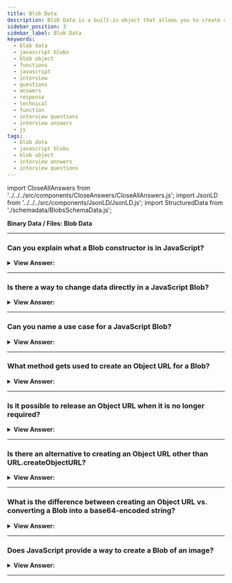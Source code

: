 ```yaml
---
title: Blob Data
description: Blob Data is a built-in object that allows you to create a Blob object. It is used in the browser to create a Blob object from an array of bytes.
sidebar_position: 3
sidebar_label: Blob Data
keywords:
  - blob data
  - javascript blobs
  - blob object
  - functions
  - javascript
  - interview
  - questions
  - answers
  - response
  - technical
  - function
  - interview questions
  - interview answers
  - js
tags:
  - blob data
  - javascript blobs
  - blob object
  - interview answers
  - interview questions
---
```


import CloseAllAnswers from '../../../src/components/CloseAnswers/CloseAllAnswers.js';
import JsonLD from '../../../src/components/JsonLD/JsonLD.js';
import StructuredData from './schemadata/BlobsSchemaData.js';

<JsonLD data={StructuredData} />

<head>
  <title>Blob Data | JavaScript Frontend Phone Interview Questions</title>
</head>

**Binary Data / Files: Blob Data**

<CloseAllAnswers />

---

### Can you explain what a Blob constructor is in JavaScript?

<details>
  <summary><strong>View Answer:</strong></summary>
  <div>
  <div><strong>Interview Response:</strong> The Blob() constructor returns a new Blob object. The blob's content consists of an optional string type (a MIME-type usually), plus blobParts - a sequence of other Blob objects, strings, and BufferSource. The blobParts is an array of Blob/BufferSource/String values. The options argument has two optional object parameters, including the type and endings. The Blob type, usually a MIME-type, e.g., text/html. The endings parameter is specific to how to interpret newline characters (\n) within the contents of the data is text. The default value, transparent, copies newline characters into the blob without changing them. To convert newlines to the host system's native convention, specify the value native. The arguments are similar to array.slice, negative numbers are allowed too.
    </div><br />
  <div><strong className="codeExample">Syntax:</strong> new Blob(blobParts, options);<br />

  <div></div>
  </div><br />
  <div><strong className="codeExample">Code Example:</strong><br /><br />

  <div></div>

```js
var myBlobParts = ['<html><h2>This is heading</h2></html>'];
// an array consisting of a single DOMString

var myBlob = new Blob(myBlobParts, {
  type: 'text/html',
  endings: 'transparent',
}); // the blob

console.log(myBlob.size + ' bytes size');
// Output: 37 bytes size

console.log(myBlob.type + ' is the type');
// Output: text/html is the type
```

  </div>
  </div>
</details>

---

### Is there a way to change data directly in a JavaScript Blob?

<details>
  <summary><strong>View Answer:</strong></summary>
  <div>
  <div><strong>Interview Response:</strong> No Blob objects are immutable, we cannot change data directly in a Blob, but we can slice parts of a Blob, create new Blob objects from them, mix them into a new Blob, and so on. This behavior is like JavaScript strings: we cannot change a character in a string, but we can make a new corrected string.
    </div><br />
  <div><strong className="codeExample">Syntax:</strong> var newBlob = blob.slice(start, end, contentType);<br /><br />

  <div></div>

  </div><br />
  <div><strong className="codeExample">Code Example:</strong><br /><br />

  <div></div>

```js
let blob = new Blob(['<html><h2>This is heading</h2></html>'], {
  type: 'text/html',
  endings: 'transparent',
});

let blobSlice = blob.slice(3, 25);

console.log(blobSlice.size); // returns 22
console.log(blob.type); // returns text/html
```

  </div>
  </div>
</details>

---

### Can you name a use case for a JavaScript Blob?

<details>
  <summary><strong>View Answer:</strong></summary>
  <div>
  <div><strong>Interview Response:</strong> To display its contents, a Blob gets used as a URL for &#8249;a&#8250;, &#8249;img&#8250; or other tags. Thanks to type, we can also download/upload Blob objects, and the type naturally becomes Content-Type in network requests.
    </div><br />
  <div><strong className="codeExample">Code Example:</strong><br /><br />

  <div></div>

```html
<!-- download attribute forces the browser to download instead of navigating -->
<a download="hello.txt" href="#" id="link">Download</a>

<script>
  let blob = new Blob(['Hello, world!'], { type: 'text/plain' });

  link.href = URL.createObjectURL(blob);
</script>
```

  </div>
  </div>
</details>

---

### What method gets used to create an Object URL for a Blob?

<details>
  <summary><strong>View Answer:</strong></summary>
  <div>
  <div><strong>Interview Response:</strong> The URL.createObjectURL() static method creates a DOMString containing a URL representing the object given in the parameter. The URL lifetime gets tied to the document in the window on which it gets created. The new object URL represents the specified File object or Blob object. Each time you call createObjectURL(), a new object URL gets created, even if you've already created one for the same object. This behavior has the potential of taking up unnecessary resources and should be released.
    </div><br />
  <div><strong className="codeExample">Code Example:</strong><br /><br />

  <div></div>

```js
const objectURL = URL.createObjectURL(object); // Can be file or Blob object
```

  </div>
  </div>
</details>

---

### Is it possible to release an Object URL when it is no longer required?

<details>
  <summary><strong>View Answer:</strong></summary>
  <div>
  <div><strong>Interview Response:</strong> Yes, we can use URL.revokeObjectURL(URL) to remove the reference from the internal mapping, thus allowing the Blob to get deleted (if there are no other references), and the memory freed.
    </div><br />
  <div><strong className="codeExample">Code Example:</strong><br /><br />

  <div></div>

```js
let link = document.createElement('a');
link.download = 'hello.txt';

let blob = new Blob(['Hello, world!'], { type: 'text/plain' });

link.href = URL.createObjectURL(blob);

link.click();

URL.revokeObjectURL(link.href);
```

  </div>
  </div>
</details>

---

### Is there an alternative to creating an Object URL other than URL.createObjectURL?

<details>
  <summary><strong>View Answer:</strong></summary>
  <div>
  <div><strong>Interview Response:</strong> An alternative to URL.createObjectURL is to convert a Blob into a base64-encoded string. That encoding represents binary data as a string of ultra-safe “readable” characters with ASCII-codes from 0 to 64. And what is more important – we can use this encoding in “data-urls”. A data URL has the form data:[&#8249;mediatype&#8250;][;base64], &#8249;data&#8250;. We can use such URLs everywhere, on par with “regular” URLs. To transform a Blob into base64, we can use the built-in FileReader object. Both ways of making a URL of a Blob are usable. But usually URL.createObjectURL(blob) is simpler and faster.
    </div><br />
  <div><strong className="codeExample">Code Example:</strong><br /><br />

  <div></div>

```js
let link = document.createElement('a');
link.download = 'hello.txt';

let blob = new Blob(['Hello, world!'], { type: 'text/plain' });

let reader = new FileReader();
reader.readAsDataURL(blob); // converts the blob to base64 and calls onload

reader.onload = function () {
  link.href = reader.result; // data url
  link.click();
};
```

  </div>
  </div>
</details>

---

### What is the difference between creating an Object URL vs. converting a Blob into a base64-encoded string?

<details>
  <summary><strong>View Answer:</strong></summary>
  <div>
  <div><strong>Interview Response:</strong> When creating an Object URL, we need to know the memory ramifications. Using URL.createObjectURL requires use to revoke it when it is no longer needed. However, a Blob conversion does not require revocation of the invoked conversion. If we are concerned about simplicity, speed, and stability, the URL.createObjectURL gets recommended.
    </div>
  </div>
</details>

---

### Does JavaScript provide a way to create a Blob of an image?

<details>
  <summary><strong>View Answer:</strong></summary>
  <div>
  <div><strong>Interview Response:</strong> Yes, we can create a Blob of an image, an image part, or even make a page screenshot. That is handy to upload it somewhere. We can use the HTML &#8249;canvas&#8250; element to handle image operations like drawing an image using canvas.drawImage.
    </div><br />
  <div><strong className="codeExample">Code Example:</strong><br /><br />

  <div></div>

```js
// take any image
let img = document.querySelector('img');

// make <canvas> of the same size
let canvas = document.createElement('canvas');
canvas.width = img.clientWidth;
canvas.height = img.clientHeight;

let context = canvas.getContext('2d');

// copy image to it (this method allows to cut image)
context.drawImage(img, 0, 0);
// we can context.rotate(), and do many other things on canvas

// toBlob is async opereation, callback is called when done
canvas.toBlob(function (blob) {
  // blob ready, download it
  let link = document.createElement('a');
  link.download = 'example.png';

  link.href = URL.createObjectURL(blob);
  link.click();

  // delete the internal blob reference, to let the browser clear memory from it
  URL.revokeObjectURL(link.href);
}, 'image/png');
```

  </div>
  </div>
</details>

---
